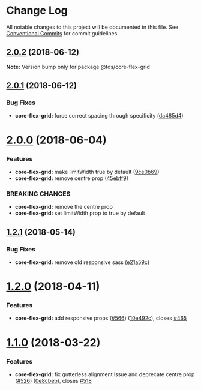 # Change Log

All notable changes to this project will be documented in this file.
See [Conventional Commits](https://conventionalcommits.org) for commit guidelines.

<a name="2.0.2"></a>
## [2.0.2](https://github.com/telusdigital/tds/compare/@tds/core-flex-grid@2.0.1...@tds/core-flex-grid@2.0.2) (2018-06-12)




**Note:** Version bump only for package @tds/core-flex-grid

<a name="2.0.1"></a>
## [2.0.1](https://github.com/telusdigital/tds/compare/@tds/core-flex-grid@2.0.0...@tds/core-flex-grid@2.0.1) (2018-06-12)


### Bug Fixes

* **core-flex-grid:** force correct spacing through specificity ([da485d4](https://github.com/telusdigital/tds/commit/da485d4))




<a name="2.0.0"></a>
# [2.0.0](https://github.com/telusdigital/tds/compare/@tds/core-flex-grid@1.2.1...@tds/core-flex-grid@2.0.0) (2018-06-04)


### Features

* **core-flex-grid:** make limitWidth true by default ([9ce0b69](https://github.com/telusdigital/tds/commit/9ce0b69))
* **core-flex-grid:** remove centre prop ([45ebff9](https://github.com/telusdigital/tds/commit/45ebff9))


### BREAKING CHANGES

* **core-flex-grid:** remove the centre prop
* **core-flex-grid:** set limitWidth prop to true by default




<a name="1.2.1"></a>
## [1.2.1](https://github.com/telusdigital/tds/compare/@tds/core-flex-grid@1.2.0...@tds/core-flex-grid@1.2.1) (2018-05-14)


### Bug Fixes

* **core-flex-grid:** remove old responsive sass ([e21a59c](https://github.com/telusdigital/tds/commit/e21a59c))




<a name="1.2.0"></a>
# [1.2.0](https://github.com/telusdigital/tds/compare/@tds/core-flex-grid@1.1.0...@tds/core-flex-grid@1.2.0) (2018-04-11)


### Features

* **core-flex-grid:** add responsive props ([#566](https://github.com/telusdigital/tds/issues/566)) ([10e492c](https://github.com/telusdigital/tds/commit/10e492c)), closes [#465](https://github.com/telusdigital/tds/issues/465)




<a name="1.1.0"></a>
# [1.1.0](https://github.com/telusdigital/tds/compare/@tds/core-flex-grid@1.0.0...@tds/core-flex-grid@1.1.0) (2018-03-22)


### Features

* **core-flex-grid:** fix gutterless alignment issue and deprecate centre prop ([#526](https://github.com/telusdigital/tds/issues/526)) ([0e8cbeb](https://github.com/telusdigital/tds/commit/0e8cbeb)), closes [#518](https://github.com/telusdigital/tds/issues/518)
